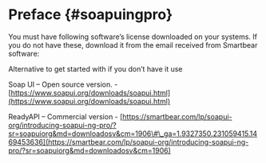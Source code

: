 # **Preface** {#soapuingpro}

You must have following software’s license downloaded on your systems. If you do not have these, download it from the email received from Smartbear software:

Alternative to get started with if you don’t have it use

Soap UI – Open source version. - [https://www.soapui.org/downloads/soapui.html](https://www.soapui.org/downloads/soapui.html)

ReadyAPI – Commercial version - [https://smartbear.com/lp/soapui-org/introducing-soapui-ng-pro/?sr=soapuiorg&md=downloadosv&cm=1906\#\_ga=1.9327350.231059415.1469453636](https://smartbear.com/lp/soapui-org/introducing-soapui-ng-pro/?sr=soapuiorg&md=downloadosv&cm=1906)

